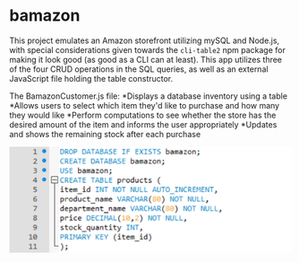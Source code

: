 # bamazon
This project emulates an Amazon storefront utilizing mySQL and Node.js, with special considerations given towards the `cli-table2` npm package for making it look good (as good as a CLI can at least). This app utilizes three of the four CRUD operations in the SQL queries, as well as an external JavaScript file holding the table constructor.

The BamazonCustomer.js file:
*Displays a database inventory using a table
*Allows users to select which item they'd like to purchase and how many they would like
*Perform computations to see whether the store has the desired amount of the item and informs the user appropriately
*Updates and shows the remaining stock after each purchase

![Image of mySQL schema used](/images/mysql.png "Description goes here")
